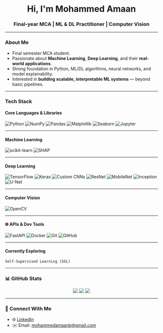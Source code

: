 <h1 align="center">Hi, I'm Mohammed Amaan</h1>
<h3 align="center">Final-year MCA | ML & DL Practitioner | Computer Vision</h3> 

---

### About Me

- Final semester MCA student.  
- Passionate about **Machine Learning**, **Deep Learning**, and their **real-world applications**.    
- Strong foundation in Python, ML/DL algorithms, neural networks, and model explainability.  
- Interested in **building scalable, interpretable ML systems** — beyond basic pipelines.

---

### Tech Stack

#### Core Languages & Libraries
![Python](https://img.shields.io/badge/Python-3776AB?style=for-the-badge&logo=python)
![NumPy](https://img.shields.io/badge/NumPy-013243?style=for-the-badge&logo=numpy)
![Pandas](https://img.shields.io/badge/Pandas-150458?style=for-the-badge&logo=pandas)
![Matplotlib](https://img.shields.io/badge/Matplotlib-11557C?style=for-the-badge) 
![Seaborn](https://img.shields.io/badge/Seaborn-4C4C9D?style=for-the-badge)
![Jupyter](https://img.shields.io/badge/Jupyter-F37626?style=for-the-badge&logo=jupyter)

---

#### Machine Learning
![scikit-learn](https://img.shields.io/badge/scikit--learn-F7931E?style=for-the-badge&logo=scikit-learn)
![SHAP](https://img.shields.io/badge/SHAP-EA4335?style=for-the-badge)

---

#### Deep Learning
![TensorFlow](https://img.shields.io/badge/TensorFlow-FF6F00?style=for-the-badge&logo=tensorflow)
![Keras](https://img.shields.io/badge/Keras-D00000?style=for-the-badge&logo=keras)
![Custom CNNs](https://img.shields.io/badge/Custom%20CNNs-323330?style=for-the-badge&logo=github)
![ResNet](https://img.shields.io/badge/ResNet-8B0000?style=for-the-badge)
![MobileNet](https://img.shields.io/badge/MobileNet-228B22?style=for-the-badge)
![Inception](https://img.shields.io/badge/Inception-1E90FF?style=for-the-badge)
![U-Net](https://img.shields.io/badge/U--Net-9400D3?style=for-the-badge)


---

#### Computer Vision
![OpenCV](https://img.shields.io/badge/OpenCV-5C3EE8?style=for-the-badge&logo=opencv)


---

#### 🌐 APIs & Dev Tools
![FastAPI](https://img.shields.io/badge/FastAPI-009688?style=for-the-badge&logo=fastapi)
![Docker](https://img.shields.io/badge/Docker-2496ED?style=for-the-badge&logo=docker)
![Git](https://img.shields.io/badge/Git-F05032?style=for-the-badge&logo=git)
![GitHub](https://img.shields.io/badge/GitHub-181717?style=for-the-badge&logo=github)

---

#### Currently Exploring
`Self-Supervised Learning (SSL)`

---



### 📊 GitHub Stats

<p align="center">
  <img src="https://github-readme-stats.vercel.app/api?username=Amaan-developpeur&show_icons=true&theme=default" />
  <img src="https://github-readme-stats.vercel.app/api/top-langs/?username=Amaan-developpeur&layout=compact" />
  <img src="https://github-readme-streak-stats.herokuapp.com?user=Amaan-developpeur" />
</p>

---

### 🔗 Connect With Me

- 🌐 [LinkedIn](https://www.linkedin.com/in/mohammed-amaan-375b34307/)
- ✉️ Email: mohammedamaanb@gmail.com
